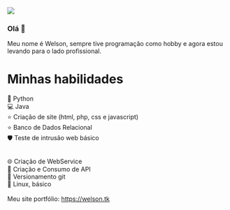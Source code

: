 <img src="https://github-readme-stats.vercel.app/api?username=xawslegior&show_icons=true&theme=radical&title_color=8E2DE2&text_color=fff&icon_color=8E2DE2">

### Olá 👋 

Meu nome é Welson, sempre tive programação como hobby e agora estou levando para o lado profissional.

# Minhas habilidades
🐍 Python
<br>
💻 Java
<br>
⭐️ Criação de site (html, php, css e javascript)
<br>
⭐️ Banco de Dados Relacional
<br>
🛡️ Teste de intrusão web básico
<br><br>

🌐 Criação de WebService
<br>
🔋 Criação e Consumo de API
<br>
🧰 Versionamento git
<br>
🍷 Linux, básico
<br><br>
Meu site portfólio: https://welson.tk
